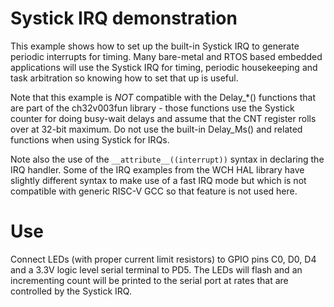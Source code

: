 # Systick IRQ demonstration
This example shows how to set up the built-in Systick IRQ to generate periodic
interrupts for timing. Many bare-metal and RTOS based embedded applications will
use the Systick IRQ for timing, periodic housekeeping and task arbitration so
knowing how to set that up is useful.

Note that this example is *NOT* compatible with the Delay_*() functions that are
part of the ch32v003fun library - those functions use the Systick counter for
doing busy-wait delays and assume that the CNT register rolls over at 32-bit
maximum. Do not use the built-in Delay_Ms() and related functions when using
Systick for IRQs.

Note also the use of the  `__attribute__((interrupt))` syntax in declaring the
IRQ handler. Some of the IRQ examples from the WCH HAL library have slightly
different syntax to make use of a fast IRQ mode but which is not compatible with
generic RISC-V GCC so that feature is not used here.

# Use
Connect LEDs (with proper current limit resistors) to GPIO pins C0, D0, D4 and
a 3.3V logic level serial terminal to PD5. The LEDs will flash and an incrementing
count will be printed to the serial port at rates that are controlled by the
Systick IRQ.
